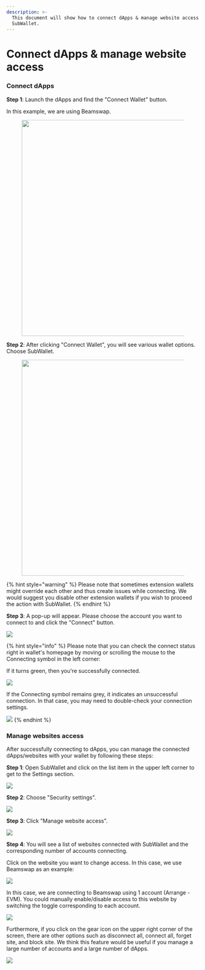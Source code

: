 ```yaml
---
description: >-
  This document will show how to connect dApps & manage website access with
  SubWallet.
---
```


# Connect dApps & manage website access

### **Connect dApps**

**Step 1**: Launch the dApps and find the "Connect Wallet" button.&#x20;

In this example, we are using Beamswap.

<div align="left">

<figure><img src="../../.gitbook/assets/image (191) (1).png" alt="" width="563"><figcaption></figcaption></figure>

</div>

**Step 2**: After clicking "Connect Wallet", you will see various wallet options. Choose SubWallet.

<div align="left">

<figure><img src="../../.gitbook/assets/image (192) (1).png" alt="" width="563"><figcaption></figcaption></figure>

</div>

{% hint style="warning" %}
Please note that sometimes extension wallets might override each other and thus create issues while connecting. We would suggest you disable other extension wallets if you wish to proceed the action with SubWallet.&#x20;
{% endhint %}



**Step 3**: A pop-up will appear. Please choose the account you want to connect to and click the "Connect" button.

![](<../../.gitbook/assets/image (229) (1).png>)

{% hint style="info" %}
Please note that you can check the connect status right in wallet's homepage by moving or scrolling the mouse to the Connecting symbol in the left corner:&#x20;

If it turns green, then you're successfully connected.

![](<../../.gitbook/assets/image (197) (1).png>)

If the Connecting symbol remains grey, it indicates an unsuccessful connection. In that case, you may need to double-check your connection settings.

![](<../../.gitbook/assets/image (88) (1).png>)
{% endhint %}

###

### Manage websites access

After successfully connecting to dApps, you can manage the connected dApps/websites with your wallet by following these steps:

**Step 1**: Open SubWallet and click on the list item in the upper left corner to get to the Settings section.

![](<../../.gitbook/assets/image (89) (1).png>)

**Step 2**: Choose "Security settings".

![](<../../.gitbook/assets/image (194) (1).png>)

**Step 3**: Click "Manage website access".

![](https://files.gitbook.com/v0/b/gitbook-x-prod.appspot.com/o/spaces%2F2zseowhOCGE5xsJFb2z5%2Fuploads%2FhllGAoB2iKJ9PoSoBGYh%2FScreenshot\_10.png?alt=media\&token=174ef0ba-5484-4d85-9a4c-5d8ce74c30b2)

**Step 4**: You will see a list of websites connected with SubWallet and the corresponding number of accounts connecting.&#x20;

Click on the website you want to change access. In this case, we use Beamswap as an example:

![](<../../.gitbook/assets/image (216) (1).png>)

In this case, we are connecting to Beamswap using 1 account (Arrange - EVM). You could manually enable/disable access to this website by switching the toggle corresponding to each account.&#x20;

![](<../../.gitbook/assets/image (195) (1).png>)

Furthermore, if you click on the gear icon on the upper right corner of the screen, there are other options such as disconnect all, connect all, forget site, and block site. We think this feature would be useful if you manage a large number of accounts and a large number of dApps.&#x20;

![](<../../.gitbook/assets/image (90) (1).png>)
